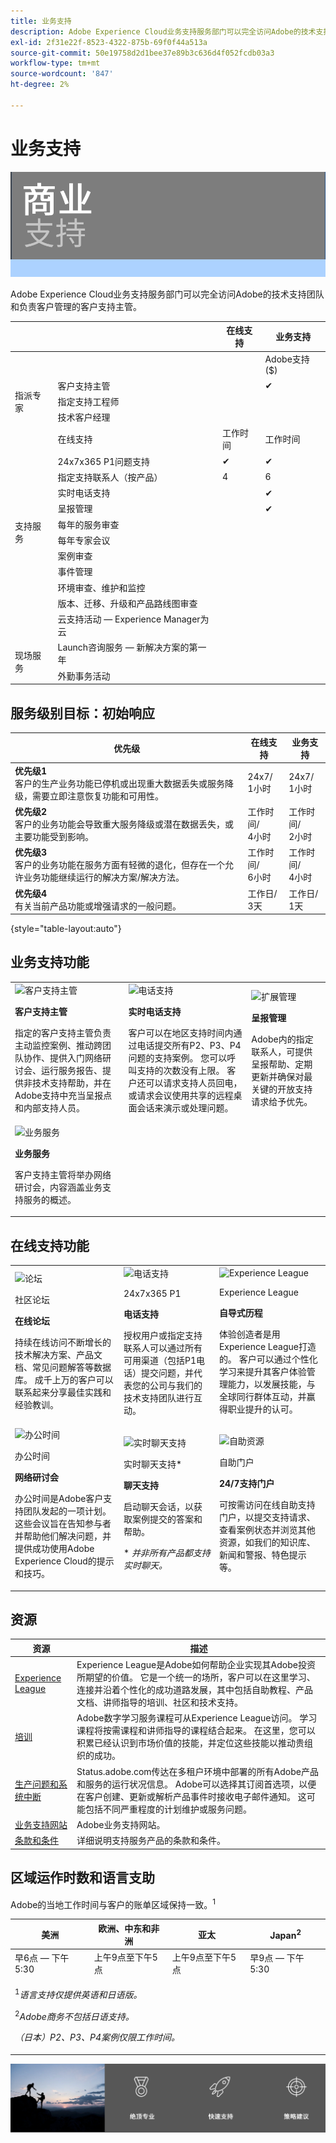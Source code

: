 ```yaml
---
title: 业务支持
description: Adobe Experience Cloud业务支持服务部门可以完全访问Adobe的技术支持团队和负责客户管理的客户支持主管。
exl-id: 2f31e22f-8523-4322-875b-69f0f44a513a
source-git-commit: 50e19758d2d1bee37e89b3c636d4f052fcdb03a3
workflow-type: tm+mt
source-wordcount: '847'
ht-degree: 2%

---
```


# 业务支持

![图标](assets/Businessbanner.png)

Adobe Experience Cloud业务支持服务部门可以完全访问Adobe的技术支持团队和负责客户管理的客户支持主管。

<table>
<thead>
  <tr>
    <th></th>
    <th></th>
    <th>在线支持</th>
    <th>业务支持</th>
  </tr>
</thead>
<tbody>
  <tr>
    <td></td>
    <td></td>
    <td></td>
    <td>Adobe支持($)</td>
  </tr>
  <tr>
    <td rowspan="3">指派专家<br></td>
    <td>客户支持主管</td>
    <td></td>
    <td>✔</td>
  </tr>
  <tr>
    <td>指定支持工程师</td>
    <td></td>
    <td></td>
  </tr>
  <tr>
    <td>技术客户经理</td>
    <td></td>
    <td></td>
  </tr>
  <tr>
    <td rowspan="12">支持服务</td>
    <td>在线支持</td>
    <td>工作时间</td>
    <td>工作时间</td>
  </tr>
  <tr>
    <td>24x7x365 P1问题支持</td>
    <td>✔</td>
    <td>✔</td>
  </tr>
  <tr>
    <td>指定支持联系人（按产品）</td>
    <td>4</td>
    <td>6</td>
  </tr>
  <tr>
    <td>实时电话支持</td>
    <td></td>
    <td>✔</td>
  </tr>
  <tr>
    <td>呈报管理</td>
    <td></td>
    <td>✔</td>
  </tr>
  <tr>
    <td>每年的服务审查</td>
    <td></td>
    <td></td>
  </tr>
  <tr>
    <td>每年专家会议</td>
    <td></td>
    <td></td>
  </tr>
  <tr>
    <td>案例审查</td>
    <td></td>
    <td></td>
  </tr>
  <tr>
    <td>事件管理</td>
    <td></td>
    <td></td>
  </tr>
  <tr>
    <td>环境审查、维护和监控</td>
    <td></td>
    <td></td>
  </tr>
  <tr>
    <td>版本、迁移、升级和产品路线图审查</td>
    <td></td>
    <td></td>
  </tr>
  <tr>
    <td>云支持活动 — Experience Manager为云</td>
    <td></td>
    <td></td>
  </tr>
  <tr>
    <td rowspan="2">现场服务</td>
    <td>Launch咨询服务 — 新解决方案的第一年</td>
    <td></td>
    <td></td>
  </tr>
  <tr>
    <td>外勤事务活动</td>
    <td></td>
    <td></td>
  </tr>
</tbody>
</table>

## 服务级别目标：初始响应

| 优先级 | 在线支持 | 业务支持 |
|--- |--- |--- |
| <b>优先级1</b><br>客户的生产业务功能已停机或出现重大数据丢失或服务降级，需要立即注意恢复功能和可用性。 | 24x7/<br>1小时 | 24x7/<br>1小时 |
| <b>优先级2</b><br>客户的业务功能会导致重大服务降级或潜在数据丢失，或主要功能受到影响。 | 工作时间/<br>4小时 | 工作时间/<br>2小时 |
| <b>优先级3</b><br>客户的业务功能在服务方面有轻微的退化，但存在一个允许业务功能继续运行的解决方案/解决方法。 | 工作时间/<br>6小时 | 工作时间/<br> 4小时 |
| <b>优先级4</b><br>有关当前产品功能或增强请求的一般问题。 | 工作日/<br>3天 | 工作日/<br>1天 |

{style=&quot;table-layout:auto&quot;}

## 业务支持功能

<table style="table-layout:fixed">
<tr>
  <td>
    <img alt="客户支持主管" src="assets/Accountsupportlead.png"/>
    <div>
    <p><b>客户支持主管</b></p>
    <p>指定的客户支持主管负责主动监控案例、推动跨团队协作、提供入门网络研讨会、运行服务报告、提供非技术支持帮助，并在Adobe支持中充当呈报点和内部支持人员。</p>
    </div>
  </td>
  <td>
    <img alt="电话支持" src="assets/livetelephonesupport.png"/>
    <div>
    <p><b>实时电话支持</b></p>
    <p>客户可以在地区支持时间内通过电话提交所有P2、P3、P4问题的支持案例。 您可以呼叫支持的次数没有上限。 客户还可以请求支持人员回电，或请求会议使用共享的远程桌面会话来演示或处理问题。</p>
    </div>
  </td>
  <td>
    <img alt="扩展管理" src="assets/EscalationManagement.png"/>
    <div>
    <p><b>呈报管理</b></p>
    <p>Adobe内的指定联系人，可提供呈报帮助、定期更新并确保对最关键的开放支持请求给予优先。</p>
    </div>
  </td>
</tr>
<tr>
  <td>
    <img alt="业务服务" src="assets/BusinessServices.png"/>
    <div>
    <p><b>业务服务</b></p>
    <p>客户支持主管将举办网络研讨会，内容涵盖业务支持服务的概述。</p>
    </div>
  </td>
  <td>
  </td>
  <td>
  </td>
</tr>
</table>

## 在线支持功能

<!--
Adobe Customer Support offers access to online resources for documentation, engagement with other experts and customers for best practices, and webinar series (Office Hours) for troubleshooting tips and tricks. Several channels are also available for questions and case submissions.
-->

<table style="table-layout:fixed">
<tr>
  <td>
    <img alt="论坛" src="assets/CommunityForums.png"/>
    <div>
    <p>社区论坛</p>
    <p><b>在线论坛</b></p>
    <p>持续在线访问不断增长的技术解决方案、产品文档、常见问题解答等数据库。 成千上万的客户可以联系起来分享最佳实践和经验教训。</p>
    </div>
  </td>
  <td>
    <img alt="电话支持" src="assets/PhoneSupport.png"/>
    <div>
    <p>24x7x365 P1</p>
    <p><b>电话支持</b></p>
    <p>授权用户或指定支持联系人可以通过所有可用渠道（包括P1电话）提交问题，并代表您的公司与我们的技术支持团队进行互动。</p>
    </div>
  </td>
  <td>
    <img alt="Experience League" src="assets/JourneysExperienceLeague.png"/>
    <div>
    <p>Experience League</p>
    <p><b>自导式历程</b></p>
    <p>体验创造者是用Experience League打造的。 客户可以通过个性化学习来提升其客户体验管理能力，以发展技能，与全球同行群体互动，并赢得职业提升的认可。</p>
    </div>
  </td>
</tr>
<tr>
  <td>
    <img alt="办公时间" src="assets/Webinar.png"/>
    <div>
    <p>办公时间</p>
    <p><b>网络研讨会</b></p>
    <p>办公时间是Adobe客户支持团队发起的一项计划。 这些会议旨在告知参与者并帮助他们解决问题，并提供成功使用Adobe Experience Cloud的提示和技巧。</p>
    </div>
  </td>
  <td>
    <img alt="实时聊天支持" src="assets/LiveChat.png"/>
    <div>
    <p>实时聊天支持*</p>
    <p><b>聊天支持</b></p>
    <p>启动聊天会话，以获取案例提交的答案和帮助。</p>
    <p>* <i>并非所有产品都支持实时聊天。</i></p>
    </div>
  </td>
  <td>
    <img alt="自助资源" src="assets/SelfHelpPortal.png"/>
    <div>
    <p>自助门户</p>
    <p><b>24/7支持门户</b></p>
    <p>可按需访问在线自助支持门户，以提交支持请求、查看案例状态并浏览其他资源，如我们的知识库、新闻和警报、特色提示等。</p>
    </div>
  </td>
</tr>
</table>

## 资源

| 资源 | 描述 |
|--- |--- |
| [Experience League](https://experienceleague.adobe.com/cn) | Experience League是Adobe如何帮助企业实现其Adobe投资所期望的价值。 它是一个统一的场所，客户可以在这里学习、连接并沿着个性化的成功道路发展，其中包括自助教程、产品文档、讲师指导的培训、社区和技术支持。 |
| [培训](https://training.adobe.com/training/) | Adobe数字学习服务课程可从Experience League访问。 学习课程将按需课程和讲师指导的课程结合起来。 在这里，您可以积累已经认识到市场价值的技能，并定位这些技能以推动贵组织的成功。 |
| [生产问题和系统中断](https://status.adobe.com/) | Status.adobe.com传达在多租户环境中部署的所有Adobe产品和服务的运行状况信息。 Adobe可以选择其订阅首选项，以便在客户创建、更新或解析产品事件时接收电子邮件通知。 这可能包括不同严重程度的计划维护或服务问题。 |
| [业务支持网站](https://helpx.adobe.com/support/programs/enterprise-support-programs/premier-support-business.html) | Adobe业务支持网站。 |
| [条款和条件](https://helpx.adobe.com/support/programs/support-policies-terms-conditions.html) | 详细说明支持服务产品的条款和条件。 |

## 区域运作时数和语言支助

Adobe的当地工作时间与客户的账单区域保持一致。<sup>1</sup>

<table>
<thead>
  <tr>
    <th>美洲</th>
    <th>欧洲、中东和非洲</th>
    <th>亚太</th>
    <th>Japan<sup>2</sup></th>
  </tr>
</thead>
<tbody>
  <tr>
    <td>早6点 — 下午5:30</td>
    <td>上午9点至下午5点</td>
    <td>上午9点至下午5点</td>
    <td>早9点 — 下午5:30</td>
  </tr>
  <tr>
    <td colspan="4">
      <p><sup>1</sup><i>语言支持仅提供英语和日语版。</i></p>
      <p><sup>2</sup><i>Adobe商务不包括日语支持。</i></p>
      <p><i>（日本）P2、P3、P4案例仅限工作时间。</i></p>
    </td>
  </tr>
</tbody>
</table>

![图标](assets/bottom-banner.png)
